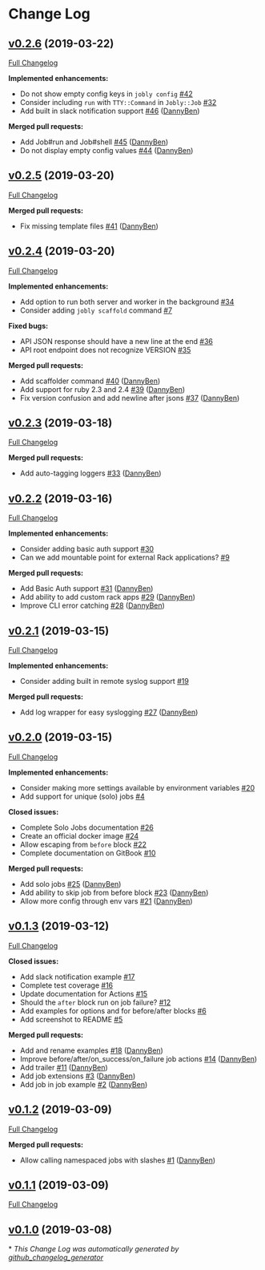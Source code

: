 # Change Log

## [v0.2.6](https://github.com/DannyBen/jobly/tree/v0.2.6) (2019-03-22)
[Full Changelog](https://github.com/DannyBen/jobly/compare/v0.2.5...v0.2.6)

**Implemented enhancements:**

- Do not show empty config keys in `jobly config` [\#42](https://github.com/DannyBen/jobly/issues/42)
- Consider including `run` with `TTY::Command` in `Jobly::Job` [\#32](https://github.com/DannyBen/jobly/issues/32)
- Add built in slack notification support [\#46](https://github.com/DannyBen/jobly/pull/46) ([DannyBen](https://github.com/DannyBen))

**Merged pull requests:**

- Add Job\#run and Job\#shell [\#45](https://github.com/DannyBen/jobly/pull/45) ([DannyBen](https://github.com/DannyBen))
- Do not display empty config values [\#44](https://github.com/DannyBen/jobly/pull/44) ([DannyBen](https://github.com/DannyBen))

## [v0.2.5](https://github.com/DannyBen/jobly/tree/v0.2.5) (2019-03-20)
[Full Changelog](https://github.com/DannyBen/jobly/compare/v0.2.4...v0.2.5)

**Merged pull requests:**

- Fix missing template files [\#41](https://github.com/DannyBen/jobly/pull/41) ([DannyBen](https://github.com/DannyBen))

## [v0.2.4](https://github.com/DannyBen/jobly/tree/v0.2.4) (2019-03-20)
[Full Changelog](https://github.com/DannyBen/jobly/compare/v0.2.3...v0.2.4)

**Implemented enhancements:**

- Add option to run both server and worker in the background [\#34](https://github.com/DannyBen/jobly/issues/34)
- Consider adding `jobly scaffold` command [\#7](https://github.com/DannyBen/jobly/issues/7)

**Fixed bugs:**

- API JSON response should have a new line at the end [\#36](https://github.com/DannyBen/jobly/issues/36)
- API root endpoint does not recognize VERSION [\#35](https://github.com/DannyBen/jobly/issues/35)

**Merged pull requests:**

- Add scaffolder command [\#40](https://github.com/DannyBen/jobly/pull/40) ([DannyBen](https://github.com/DannyBen))
- Add support for ruby 2.3 and 2.4 [\#39](https://github.com/DannyBen/jobly/pull/39) ([DannyBen](https://github.com/DannyBen))
- Fix version confusion and add newline after jsons [\#37](https://github.com/DannyBen/jobly/pull/37) ([DannyBen](https://github.com/DannyBen))

## [v0.2.3](https://github.com/DannyBen/jobly/tree/v0.2.3) (2019-03-18)
[Full Changelog](https://github.com/DannyBen/jobly/compare/v0.2.2...v0.2.3)

**Merged pull requests:**

- Add auto-tagging loggers [\#33](https://github.com/DannyBen/jobly/pull/33) ([DannyBen](https://github.com/DannyBen))

## [v0.2.2](https://github.com/DannyBen/jobly/tree/v0.2.2) (2019-03-16)
[Full Changelog](https://github.com/DannyBen/jobly/compare/v0.2.1...v0.2.2)

**Implemented enhancements:**

- Consider adding basic auth support [\#30](https://github.com/DannyBen/jobly/issues/30)
- Can we add mountable point for external Rack applications? [\#9](https://github.com/DannyBen/jobly/issues/9)

**Merged pull requests:**

- Add Basic Auth support [\#31](https://github.com/DannyBen/jobly/pull/31) ([DannyBen](https://github.com/DannyBen))
- Add ability to add custom rack apps [\#29](https://github.com/DannyBen/jobly/pull/29) ([DannyBen](https://github.com/DannyBen))
- Improve CLI error catching [\#28](https://github.com/DannyBen/jobly/pull/28) ([DannyBen](https://github.com/DannyBen))

## [v0.2.1](https://github.com/DannyBen/jobly/tree/v0.2.1) (2019-03-15)
[Full Changelog](https://github.com/DannyBen/jobly/compare/v0.2.0...v0.2.1)

**Implemented enhancements:**

- Consider adding built in remote syslog support [\#19](https://github.com/DannyBen/jobly/issues/19)

**Merged pull requests:**

- Add log wrapper for easy syslogging [\#27](https://github.com/DannyBen/jobly/pull/27) ([DannyBen](https://github.com/DannyBen))

## [v0.2.0](https://github.com/DannyBen/jobly/tree/v0.2.0) (2019-03-15)
[Full Changelog](https://github.com/DannyBen/jobly/compare/v0.1.3...v0.2.0)

**Implemented enhancements:**

- Consider making more settings available by environment variables [\#20](https://github.com/DannyBen/jobly/issues/20)
- Add support for unique \(solo\) jobs [\#4](https://github.com/DannyBen/jobly/issues/4)

**Closed issues:**

- Complete Solo Jobs documentation [\#26](https://github.com/DannyBen/jobly/issues/26)
- Create an official docker image [\#24](https://github.com/DannyBen/jobly/issues/24)
- Allow escaping from `before` block [\#22](https://github.com/DannyBen/jobly/issues/22)
- Complete documentation on GitBook [\#10](https://github.com/DannyBen/jobly/issues/10)

**Merged pull requests:**

- Add solo jobs [\#25](https://github.com/DannyBen/jobly/pull/25) ([DannyBen](https://github.com/DannyBen))
- Add ability to skip job from before block [\#23](https://github.com/DannyBen/jobly/pull/23) ([DannyBen](https://github.com/DannyBen))
- Allow more config through env vars [\#21](https://github.com/DannyBen/jobly/pull/21) ([DannyBen](https://github.com/DannyBen))

## [v0.1.3](https://github.com/DannyBen/jobly/tree/v0.1.3) (2019-03-12)
[Full Changelog](https://github.com/DannyBen/jobly/compare/v0.1.2...v0.1.3)

**Closed issues:**

- Add slack notification example [\#17](https://github.com/DannyBen/jobly/issues/17)
- Complete test coverage [\#16](https://github.com/DannyBen/jobly/issues/16)
- Update documentation for Actions [\#15](https://github.com/DannyBen/jobly/issues/15)
- Should the `after` block run on job failure? [\#12](https://github.com/DannyBen/jobly/issues/12)
- Add examples for options and for before/after blocks [\#6](https://github.com/DannyBen/jobly/issues/6)
- Add screenshot to README [\#5](https://github.com/DannyBen/jobly/issues/5)

**Merged pull requests:**

- Add and rename examples [\#18](https://github.com/DannyBen/jobly/pull/18) ([DannyBen](https://github.com/DannyBen))
- Improve before/after/on\_success/on\_failure job actions [\#14](https://github.com/DannyBen/jobly/pull/14) ([DannyBen](https://github.com/DannyBen))
- Add trailer [\#11](https://github.com/DannyBen/jobly/pull/11) ([DannyBen](https://github.com/DannyBen))
- Add job extensions [\#3](https://github.com/DannyBen/jobly/pull/3) ([DannyBen](https://github.com/DannyBen))
- Add job in job example [\#2](https://github.com/DannyBen/jobly/pull/2) ([DannyBen](https://github.com/DannyBen))

## [v0.1.2](https://github.com/DannyBen/jobly/tree/v0.1.2) (2019-03-09)
[Full Changelog](https://github.com/DannyBen/jobly/compare/v0.1.1...v0.1.2)

**Merged pull requests:**

- Allow calling namespaced jobs with slashes [\#1](https://github.com/DannyBen/jobly/pull/1) ([DannyBen](https://github.com/DannyBen))

## [v0.1.1](https://github.com/DannyBen/jobly/tree/v0.1.1) (2019-03-09)
[Full Changelog](https://github.com/DannyBen/jobly/compare/v0.1.0...v0.1.1)

## [v0.1.0](https://github.com/DannyBen/jobly/tree/v0.1.0) (2019-03-08)


\* *This Change Log was automatically generated by [github_changelog_generator](https://github.com/skywinder/Github-Changelog-Generator)*